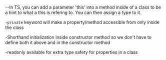 --In TS, you can add a parameter 'this' into a method inside of a class to be a hint to what a this is refering to. You can then assign a type to it.

-`private` keyword will make a property/method accessible from only inside the class

-Shorthand initialization inside constructor method so we don't have to define both it above and in the constructor method

-readonly available for extra type safety for properties in a class
